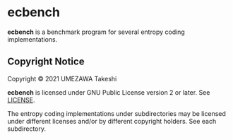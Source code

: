 # ecbench

**ecbench** is a benchmark program for several entropy coding implementations.

## Copyright Notice

Copyright &copy; 2021 UMEZAWA Takeshi

**ecbench** is licensed under GNU Public License version 2 or later. See [LICENSE](./LICENSE).

The entropy coding implementations under subdirectories may be licensed under different licenses and/or by different copyright holders. See each subdirectory.
